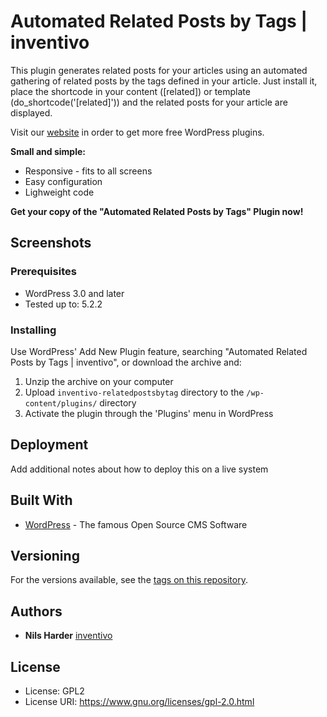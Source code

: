 # Automated Related Posts by Tags  | inventivo

This plugin generates related posts for your articles using an automated gathering of related posts by the tags defined in your article.
Just install it, place the shortcode in your content ([related]) or template (do_shortcode('[related]')) and the related posts for your article are displayed.

Visit our <a href="https://www.inventivo.de/wordpress-agentur/wordpress-plugins"> website</a> in order to get more free WordPress plugins.

**Small and simple:**
* Responsive - fits to all screens
* Easy configuration
* Lighweight code

**Get your copy of the "Automated Related Posts by Tags" Plugin now!**

## Screenshots


### Prerequisites

* WordPress 3.0 and later
* Tested up to: 5.2.2 

### Installing

Use WordPress' Add New Plugin feature, searching "Automated Related Posts by Tags | inventivo", or download the archive and:

1. Unzip the archive on your computer  
2. Upload `inventivo-relatedpostsbytag` directory to the `/wp-content/plugins/` directory
3. Activate the plugin through the 'Plugins' menu in WordPress


## Deployment

Add additional notes about how to deploy this on a live system

## Built With

* [WordPress](https://www.wordpress.org) - The famous Open Source CMS Software

## Versioning

For the versions available, see the [tags on this repository](https://github.com/your/project/tags). 

## Authors

* **Nils Harder** [inventivo](https://www.inventivo.de/seo-muenster)

## License

* License:      GPL2
* License URI:  https://www.gnu.org/licenses/gpl-2.0.html




